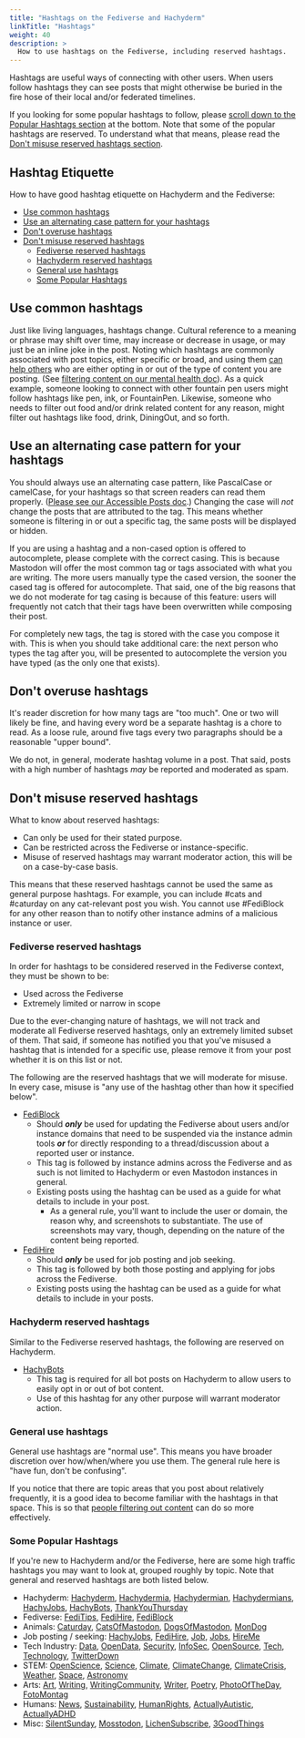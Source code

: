 ```yaml
---
title: "Hashtags on the Fediverse and Hachyderm"
linkTitle: "Hashtags"
weight: 40
description: >
  How to use hashtags on the Fediverse, including reserved hashtags.
---
```


Hashtags are useful ways of connecting with other users. When users
follow hashtags they can see posts that might otherwise be buried
in the fire hose of their local and/or federated timelines.

If you looking for some popular hashtags to follow, please
[scroll down to the Popular Hashtags section](#some-popular-hashtags)
at the bottom. Note that some of the popular hashtags are
reserved. To understand what that means, please read the
[Don't misuse reserved hashtags section](#dont-misuse-reserved-hashtags).

## Hashtag Etiquette <!-- omit from toc -->

How to have good hashtag etiquette on Hachyderm and the Fediverse:

- [Use common hashtags](#use-common-hashtags)
- [Use an alternating case pattern for your hashtags](#use-an-alternating-case-pattern-for-your-hashtags)
- [Don't overuse hashtags](#dont-overuse-hashtags)
- [Don't misuse reserved hashtags](#dont-misuse-reserved-hashtags)
  - [Fediverse reserved hashtags](#fediverse-reserved-hashtags)
  - [Hachyderm reserved hashtags](#hachyderm-reserved-hashtags)
  - [General use hashtags](#general-use-hashtags)
  - [Some Popular Hashtags](#some-popular-hashtags)

## Use common hashtags

Just like living languages, hashtags change. Cultural reference to a meaning
or phrase may shift over time, may increase or decrease in usage, or may just
be an inline joke in the post. Noting which hashtags are commonly associated
with post topics, either specific or broad, and using them <u>can help others</u>
who are either opting in or out of the type of content you are posting. (See 
[filtering content on our mental health doc](../mental-health/)). As a quick
example, someone looking to connect with other fountain pen users might follow
hashtags like pen, ink, or FountainPen. Likewise, someone who needs to filter
out food and/or drink related content for any reason, might filter out hashtags
like food, drink, DiningOut, and so forth. 

## Use an alternating case pattern for your hashtags

You should always use an alternating case pattern, like PascalCase or camelCase,
for your hashtags so that screen readers can read them
properly. ([Please see our Accessible Posts doc](../accessible-posts/).) Changing
the case will _not_ change the posts that are attributed to the tag. This means
whether someone is filtering in or out a specific tag, the same posts will be
displayed or hidden.

<!-- FIXME: verify how to get Mastodon to offer new cased tags -->

If you are using a hashtag and a non-cased option is offered to autocomplete,
please complete with the correct casing. This is because Mastodon will offer the most
common tag or tags associated with what you are writing. The more users manually
type the cased version, the sooner the cased tag is offered for autocomplete.
That said, one of the big reasons that we do not moderate for tag casing is
because of this feature: users will frequently not catch that their tags have
been overwritten while composing their post.

For completely new tags, the tag is stored with the case you compose it with. This is when
you should take additional care: the next person who types the tag after you,
will be presented to autocomplete the version you have typed (as the only one
that exists).

## Don't overuse hashtags

It's reader discretion for how many tags are "too much". One or two will likely
be fine, and having every word be a separate hashtag is a chore to read. As a
loose rule, around five tags every two paragraphs should be a reasonable "upper bound".

We do not, in general, moderate hashtag volume in a post. That said, posts with a high
number of hashtags _may_ be reported and moderated as spam.

## Don't misuse reserved hashtags

What to know about reserved hashtags:

* Can only be used for their stated purpose.
* Can be restricted across the Fediverse or instance-specific.
* Misuse of reserved hashtags may warrant moderator action, this will
  be on a case-by-case basis.

This means that these reserved hashtags cannot be used the same as general
purpose hashtags. For example, you can include #cats and #caturday on any
cat-relevant post you wish. You cannot use #FediBlock for any
other reason than to notify other instance admins of a malicious instance
or user.

### Fediverse reserved hashtags

In order for hashtags to be considered reserved in the Fediverse context, they
must be shown to be:

* Used across the Fediverse
* Extremely limited or narrow in scope

Due to the ever-changing nature of hashtags, we will not track and moderate
all Fediverse reserved hashtags, only an extremely limited subset of them.
That said, if someone has notified you that you've misused a hashtag
that is intended for a specific use, please remove it from your post
whether it is on this list or not.

The following are the reserved hashtags that we will moderate for misuse. In
every case, misuse is "any use of the hashtag other than how it specified below".

* [FediBlock](https://hachyderm.io/tags/FediBlock)
  * Should **_only_** be used for updating the Fediverse about users and/or
    instance domains that need to be suspended via the instance admin tools
    **_or_** for directly responding to a thread/discussion about a reported
    user or instance.
  * This tag is followed by instance admins across the Fediverse and as such
    is not limited to Hachyderm or even Mastodon instances in general.
  * Existing posts using the hashtag can be used as a guide for what details
    to include in your post.
    * As a general rule, you'll want to include the user or domain, the reason why,
      and screenshots to substantiate. The use of screenshots may vary,
      though, depending on the nature of the content being reported.
* [FediHire](https://hachyderm.io/tags/FediHire)
  * Should **_only_** be used for job posting and job seeking.
  * This tag is followed by both those posting and applying for jobs across
    the Fediverse.
  * Existing posts using the hashtag can be used as a guide for what details
    to include in your posts.

### Hachyderm reserved hashtags

Similar to the Fediverse reserved hashtags, the following are reserved
on Hachyderm.

* [HachyBots](https://hachyderm.io/tags/HachyBots)
  * This tag is required for all bot posts on Hachyderm to allow users
    to easily opt in or out of bot content.
  * Use of this hashtag for any other purpose will warrant moderator
    action.

### General use hashtags

General use hashtags are "normal use". This means you have broader discretion
over how/when/where you use them. The general rule here is "have fun, don't
be confusing".

If you notice that there are topic areas that you post about relatively
frequently, it is a good idea to become familiar with the hashtags in that
space. This is so that [people filtering out content](../mental-health/)
can do so more effectively.

### Some Popular Hashtags

If you're new to Hachyderm and/or the Fediverse, here are some high traffic
hashtags you may want to look at, grouped roughly by topic. Note that
general and reserved hashtags are both listed below.

* Hachyderm:
    [Hachyderm](https://hachyderm.io/tags/Hachyderm),
    [Hachydermia](https://hachyderm.io/tags/Hachydermia),
    [Hachydermian](https://hachyderm.io/tags/Hachydermian),
    [Hachydermians](https://hachyderm.io/tags/Hachydermians),
    [HachyJobs](https://hachyderm.io/tags/HachyJobs),
    [HachyBots](https://hachyderm.io/tags/HachyBots),
    [ThankYouThursday](https://hachyderm.io/tags/ThankYouThursday)
* Fediverse:
    [FediTips](https://hachyderm.io/tags/FediTips),
    [FediHire](https://hachyderm.io/tags/FediHire),
    [FediBlock](https://hachyderm.io/tags/FediBlock)
* Animals:
    [Caturday](https://hachyderm.io/tags/Caturday),
    [CatsOfMastodon](https://hachyderm.io/tags/CatsOfMastodon),
    [DogsOfMastodon](https://hachyderm.io/tags/DogsOfMastodon),
    [MonDog](https://hachyderm.io/tags/MonDog)
* Job posting / seeking:
    [HachyJobs](https://hachyderm.io/tags/HachyJobs),
    [FediHire](https://hachyderm.io/tags/FediHire),
    [Job](https://hachyderm.io/tags/Job),
    [Jobs](https://hachyderm.io/tags/Jobs),
    [HireMe](https://hachyderm.io/tags/HireMe)
* Tech Industry:
    [Data](https://hachyderm.io/tags/Data),
    [OpenData](https://hachyderm.io/tags/OpenData),
    [Security](https://hachyderm.io/tags/Security),
    [InfoSec](https://hachyderm.io/tags/InfoSec),
    [OpenSource](https://hachyderm.io/tags/OpenSource),
    [Tech](https://hachyderm.io/tags/Tech),
    [Technology](https://hachyderm.io/tags/Technology),
    [TwitterDown](https://hachyderm.io/tags/TwitterDown)
* STEM:
    [OpenScience](https://hachyderm.io/tags/OpenScience),
    [Science](https://hachyderm.io/tags/Science),
    [Climate](https://hachyderm.io/tags/Climate),
    [ClimateChange](https://hachyderm.io/tags/ClimateChange),
    [ClimateCrisis](https://hachyderm.io/tags/ClimateCrisis),
    [Weather](https://hachyderm.io/tags/Weather),
    [Space](https://hachyderm.io/tags/Space),
    [Astronomy](https://hachyderm.io/tags/Astronomy)
* Arts:
    [Art](https://hachyderm.io/tags/Art),
    [Writing](https://hachyderm.io/tags/Writing),
    [WritingCommunity](https://hachyderm.io/tags/WritingCommunity),
    [Writer](https://hachyderm.io/tags/Writer),
    [Poetry](https://hachyderm.io/tags/Poetry),
    [PhotoOfTheDay](https://hachyderm.io/tags/PhotoOfTheDay),
    [FotoMontag](https://hachyderm.io/tags/FotoMontag)
* Humans:
    [News](https://hachyderm.io/tags/News),
    [Sustainability](https://hachyderm.io/tags/Sustainability),
    [HumanRights](https://hachyderm.io/tags/HumanRights),
    [ActuallyAutistic](https://hachyderm.io/tags/ActuallyAutistic),
    [ActuallyADHD](https://hachyderm.io/tags/ActuallyADHD)
* Misc:
    [SilentSunday](https://hachyderm.io/tags/SilentSunday),
    [Mosstodon](https://hachyderm.io/tags/Mosstodon),
    [LichenSubscribe](https://hachyderm.io/tags/LichenSubscribe),
    [3GoodThings](https://hachyderm.io/tags/3GoodThings)
